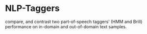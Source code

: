 # NLP-Taggers
compare, and contrast two part-of-speech taggers’ (HMM and Brill) performance on in-domain and out-of-domain text samples.
